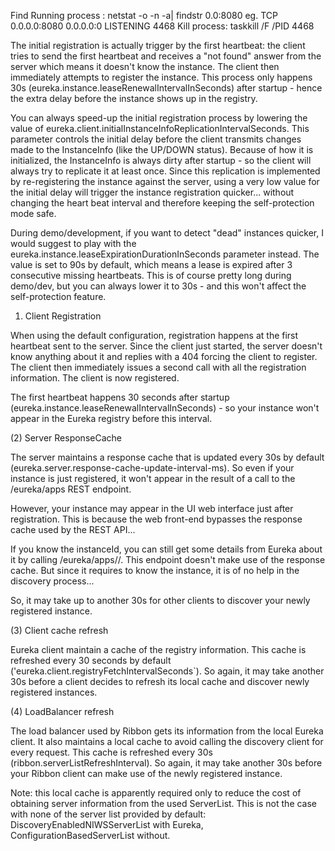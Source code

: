 Find Running process : netstat -o -n -a| findstr 0.0:8080
	eg. TCP    0.0.0.0:8080           0.0.0.0:0              LISTENING       4468
Kill process: taskkill /F /PID 4468


The initial registration is actually trigger by the first heartbeat: the client tries to send the first heartbeat and receives a "not found" answer from the server which means it doesn't know the instance. The client then immediately attempts to register the instance. This process only happens 30s (eureka.instance.leaseRenewalIntervalInSeconds) after startup - hence the extra delay before the instance shows up in the registry.

You can always speed-up the initial registration process by lowering the value of eureka.client.initialInstanceInfoReplicationIntervalSeconds. This parameter controls the initial delay before the client transmits changes made to the InstanceInfo (like the UP/DOWN status). Because of how it is initialized, the InstanceInfo is always dirty after startup - so the client will always try to replicate it at least once. Since this replication is implemented by re-registering the instance against the server, using a very low value for the initial delay will trigger the instance registration quicker... without changing the heart beat interval and therefore keeping the self-protection mode safe.

During demo/development, if you want to detect "dead" instances quicker, I would suggest to play with the eureka.instance.leaseExpirationDurationInSeconds parameter instead. The value is set to 90s by default, which means a lease is expired after 3 consecutive missing heartbeats. This is of course pretty long during demo/dev, but you can always lower it to 30s - and this won't affect the self-protection feature.

1) Client Registration

When using the default configuration, registration happens at the first heartbeat sent to the server. Since the client just started, the server doesn't know anything about it and replies with a 404 forcing the client to register. The client then immediately issues a second call with all the registration information. The client is now registered.

The first heartbeat happens 30 seconds after startup (eureka.instance.leaseRenewalIntervalInSeconds) - so your instance won't appear in the Eureka registry before this interval.

(2) Server ResponseCache

The server maintains a response cache that is updated every 30s by default (eureka.server.response-cache-update-interval-ms). So even if your instance is just registered, it won't appear in the result of a call to the /eureka/apps REST endpoint.

However, your instance may appear in the UI web interface just after registration. This is because the web front-end bypasses the response cache used by the REST API...

If you know the instanceId, you can still get some details from Eureka about it by calling /eureka/apps/<appName>/<instanceId>. This endpoint doesn't make use of the response cache. But since it requires to know the instance, it is of no help in the discovery process...

So, it may take up to another 30s for other clients to discover your newly registered instance.

(3) Client cache refresh

Eureka client maintain a cache of the registry information. This cache is refreshed every 30 seconds by default ('eureka.client.registryFetchIntervalSeconds`). So again, it may take another 30s before a client decides to refresh its local cache and discover newly registered instances.

(4) LoadBalancer refresh

The load balancer used by Ribbon gets its information from the local Eureka client. It also maintains a local cache to avoid calling the discovery client for every request. This cache is refreshed every 30s (ribbon.serverListRefreshInterval). So again, it may take another 30s before your Ribbon client can make use of the newly registered instance.

Note: this local cache is apparently required only to reduce the cost of obtaining server information from the used ServerList. This is not the case with none of the server list provided by default: DiscoveryEnabledNIWSServerList with Eureka, ConfigurationBasedServerList without.
